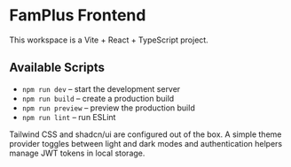 # FamPlus Frontend

This workspace is a Vite + React + TypeScript project.

## Available Scripts

- `npm run dev` – start the development server
- `npm run build` – create a production build
- `npm run preview` – preview the production build
- `npm run lint` – run ESLint

Tailwind CSS and shadcn/ui are configured out of the box. A simple theme
provider toggles between light and dark modes and authentication helpers manage
JWT tokens in local storage.

